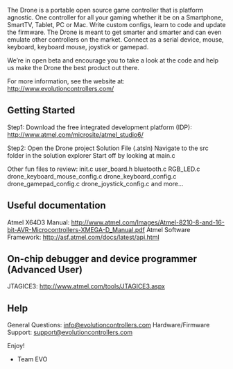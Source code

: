 The Drone is a portable open source game controller that is platform agnostic. One controller for all your gaming whether
it be on a Smartphone, SmartTV, Tablet, PC or Mac. Write custom configs, learn to code and update the firmware. The Drone
is meant to get smarter and smarter and can even emulate other controllers on the market. Connect as a serial device,
mouse, keyboard, keyboard mouse, joystick or gamepad. 

We’re in open beta and encourage you to take a look at the code and help us make the Drone the best product out there.

For more information, see the website at: http://www.evolutioncontrollers.com/

Getting Started
---------------
Step1:
Download the free integrated development platform (IDP): http://www.atmel.com/microsite/atmel_studio6/

Step2:
Open the Drone project Solution File (.atsln)
Navigate to the src folder in the solution explorer
Start off by looking at main.c

Other fun files to review:
init.c
user_board.h
bluetooth.c
RGB_LED.c
drone_keyboard_mouse_config.c
drone_keyboard_config.c
drone_gamepad_config.c
drone_joystick_config.c
and more...

Useful documentation
---------------------
Atmel X64D3 Manual: http://www.atmel.com/Images/Atmel-8210-8-and-16-bit-AVR-Microcontrollers-XMEGA-D_Manual.pdf
Atmel Software Framework: http://asf.atmel.com/docs/latest/api.html

On-chip debugger and device programmer (Advanced User)
--------------------------------------------------------
JTAGICE3: http://www.atmel.com/tools/JTAGICE3.aspx

Help
----
General Questions: info@evolutioncontrollers.com
Hardware/Firmware Support: support@evolutioncontrollers.com

Enjoy!

- Team EVO
